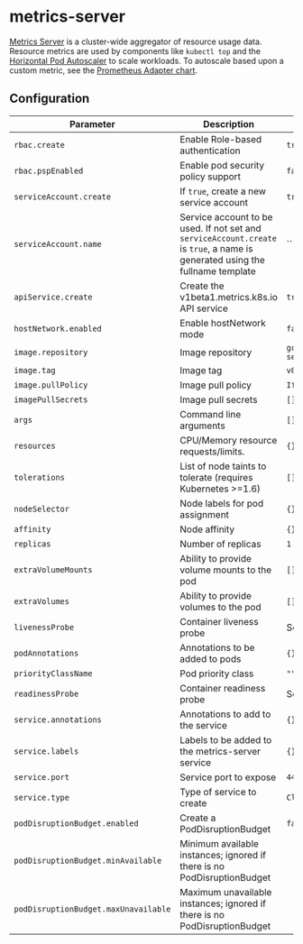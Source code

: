 # metrics-server

[Metrics Server](https://github.com/kubernetes-incubator/metrics-server) is a cluster-wide aggregator of resource usage data. Resource metrics are used by components like `kubectl top` and the [Horizontal Pod Autoscaler](https://kubernetes.io/docs/tasks/run-application/horizontal-pod-autoscale) to scale workloads. To autoscale based upon a custom metric, see the [Prometheus Adapter chart](https://github.com/helm/charts/blob/master/stable/prometheus-adapter).

## Configuration

Parameter | Description | Default
--- | --- | ---
`rbac.create` | Enable Role-based authentication | `true`
`rbac.pspEnabled` | Enable pod security policy support | `false`
`serviceAccount.create` | If `true`, create a new service account | `true`
`serviceAccount.name` | Service account to be used. If not set and `serviceAccount.create` is `true`, a name is generated using the fullname template | ``
`apiService.create` | Create the v1beta1.metrics.k8s.io API service | `true`
`hostNetwork.enabled` | Enable hostNetwork mode | `false`
`image.repository` | Image repository | `gcr.io/google_containers/metrics-server-amd64`
`image.tag` | Image tag | `v0.3.6`
`image.pullPolicy` | Image pull policy | `IfNotPresent`
`imagePullSecrets` | Image pull secrets | `[]`
`args` | Command line arguments | `[]`
`resources` | CPU/Memory resource requests/limits. | `{}`
`tolerations` | List of node taints to tolerate (requires Kubernetes >=1.6) | `[]`
`nodeSelector` | Node labels for pod assignment | `{}`
`affinity` | Node affinity | `{}`
`replicas` | Number of replicas | `1`
`extraVolumeMounts` | Ability to provide volume mounts to the pod | `[]`
`extraVolumes` | Ability to provide volumes to the pod | `[]`
`livenessProbe` | Container liveness probe | See values.yaml
`podAnnotations` | Annotations to be added to pods | `{}`
`priorityClassName` | Pod priority class | `""`
`readinessProbe` | Container readiness probe | See values.yaml
`service.annotations` | Annotations to add to the service | `{}`
`service.labels` | Labels to be added to the metrics-server service | `{}`
`service.port` | Service port to expose | `443`
`service.type` | Type of service to create | `ClusterIP`
`podDisruptionBudget.enabled` | Create a PodDisruptionBudget | `false`
`podDisruptionBudget.minAvailable` | Minimum available instances; ignored if there is no PodDisruptionBudget |
`podDisruptionBudget.maxUnavailable` | Maximum unavailable instances; ignored if there is no PodDisruptionBudget |
